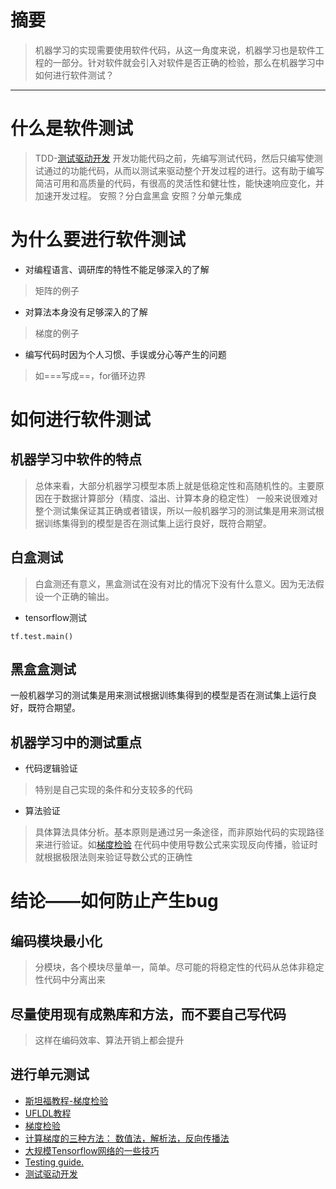 # 摘要
> 机器学习的实现需要使用软件代码，从这一角度来说，机器学习也是软件工程的一部分。针对软件就会引入对软件是否正确的检验，那么在机器学习中如何进行软件测试？


---
# 什么是软件测试
> TDD-[测试驱动开发](https://baike.baidu.com/item/%E6%B5%8B%E8%AF%95%E9%A9%B1%E5%8A%A8%E5%BC%80%E5%8F%91/3328831?fr=aladdin)
开发功能代码之前，先编写测试代码，然后只编写使测试通过的功能代码，从而以测试来驱动整个开发过程的进行。这有助于编写简洁可用和高质量的代码，有很高的灵活性和健壮性，能快速响应变化，并加速开发过程。
安照？分白盒黑盒
安照？分单元集成

# 为什么要进行软件测试
- 对编程语言、调研库的特性不能足够深入的了解
> 矩阵的例子
- 对算法本身没有足够深入的了解
> 梯度的例子
- 编写代码时因为个人习惯、手误或分心等产生的问题
> 如===写成==，for循环边界

# 如何进行软件测试
## 机器学习中软件的特点
> 总体来看，大部分机器学习模型本质上就是低稳定性和高随机性的。主要原因在于数据计算部分（精度、溢出、计算本身的稳定性）
一般来说很难对整个测试集保证其正确或者错误，所以一般机器学习的测试集是用来测试根据训练集得到的模型是否在测试集上运行良好，既符合期望。
## 白盒测试
> 白盒测还有意义，黑盒测试在没有对比的情况下没有什么意义。因为无法假设一个正确的输出。

- tensorflow测试
```
tf.test.main()
```
## 黑盒盒测试
一般机器学习的测试集是用来测试根据训练集得到的模型是否在测试集上运行良好，既符合期望。
## 机器学习中的测试重点
- 代码逻辑验证
> 特别是自己实现的条件和分支较多的代码

- 算法验证
> 具体算法具体分析。基本原则是通过另一条途径，而非原始代码的实现路径来进行验证。如[梯度检验](http://ufldl.stanford.edu/wiki/index.php/%E6%A2%AF%E5%BA%A6%E6%A3%80%E9%AA%8C%E4%B8%8E%E9%AB%98%E7%BA%A7%E4%BC%98%E5%8C%96)
在代码中使用导数公式来实现反向传播，验证时就根据极限法则来验证导数公式的正确性

# 结论——如何防止产生bug
## 编码模块最小化
> 分模块，各个模块尽量单一，简单。尽可能的将稳定性的代码从总体非稳定性代码中分离出来
## 尽量使用现有成熟库和方法，而不要自己写代码
> 这样在编码效率、算法开销上都会提升
## 进行单元测试



- [斯坦福教程-梯度检验](http://ufldl.stanford.edu/wiki/index.php/%E6%A2%AF%E5%BA%A6%E6%A3%80%E9%AA%8C%E4%B8%8E%E9%AB%98%E7%BA%A7%E4%BC%98%E5%8C%96)
- [UFLDL教程](http://ufldl.stanford.edu/wiki/index.php/UFLDL%E6%95%99%E7%A8%8B)
- [梯度检验](http://blog.csdn.net/tina_ttl/article/details/51034790)
-  [计算梯度的三种方法： 数值法，解析法，反向传播法](http://blog.csdn.net/raby_gyl/article/details/54407669)
-  [大规模Tensorflow网络的一些技巧](http://brightliao.me/2017/01/16/dl-workshop-massive-network-tips/)
-  [ Testing guide.](https://www.tensorflow.org/api_guides/python/test)
- [测试驱动开发](https://baike.baidu.com/item/%E6%B5%8B%E8%AF%95%E9%A9%B1%E5%8A%A8%E5%BC%80%E5%8F%91/3328831?fr=aladdin)